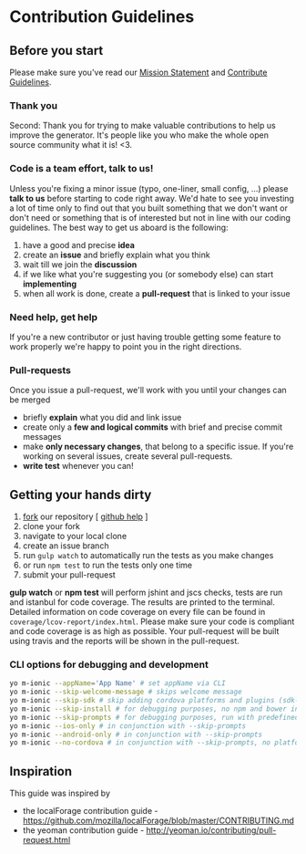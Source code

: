 # Contribution Guidelines

## Before you start
Please make sure you've read our [Mission Statement](https://github.com/mwaylabs/generator-m-ionic/tree/master/docs/docs/contribute/mission_statement.md) and [Contribute Guidelines](https://github.com/mwaylabs/generator-m-ionic/tree/master/docs/docs/contribute/contribution_guidelines.md).

### Thank you
Second: Thank you for trying to make valuable contributions to help us improve the generator. It's people like you who make the whole open source community what it is! <3.

### Code is a team effort, talk to us!
Unless you're fixing a minor issue (typo, one-liner, small config, ...) please **talk to us** before starting to code right away. We'd hate to see you investing a lot of time only to find out that you built something that we don't want or don't need or something that is of interested but not in line with our coding guidelines.
The best way to get us aboard is the following:

1. have a good and precise **idea**
2. create an **issue** and briefly explain what you think
3. wait till we join the **discussion**
4. if we like what you're suggesting you (or somebody else) can start **implementing**
5. when all work is done, create a **pull-request** that is linked to your issue

### Need help, get help
If you're a new contributor or just having trouble getting some feature to work properly we're happy to point you in the right directions.

### Pull-requests
Once you issue a pull-request, we'll work with you until your changes can be merged

- briefly **explain** what you did and link issue
- create only a **few and logical commits** with brief and precise commit messages
- make **only necessary changes**, that belong to a specific issue. If you're working on several issues, create several pull-requests.
- **write test** whenever you can!


## Getting your hands dirty

1. [fork](https://github.com/mwaylabs/generator-m/fork) our repository [ [github help](https://help.github.com/articles/fork-a-repo/) ]
1. clone your fork
1. navigate to your local clone
1. create an issue branch
1. run `gulp watch` to automatically run the tests as you make changes
1. or run `npm test` to run the tests only one time
1. submit your pull-request

**gulp watch** or **npm test**
will perform jshint and jscs checks, tests are run and istanbul for code coverage. The results are printed to the terminal. Detailed information on code coverage on every file can be found in `coverage/lcov-report/index.html`.
Please make sure your code is compliant and code coverage is as high as possible. Your pull-request will be built using travis and the reports will be shown in the pull-request.

### CLI options for debugging and development
```sh
yo m-ionic --appName='App Name' # set appName via CLI
yo m-ionic --skip-welcome-message # skips welcome message
yo m-ionic --skip-sdk # skip adding cordova platforms and plugins (sdk-specific tasks) for travis
yo m-ionic --skip-install # for debugging purposes, no npm and bower install
yo m-ionic --skip-prompts # for debugging purposes, run with predefined answers
yo m-ionic --ios-only # in conjunction with --skip-prompts
yo m-ionic --android-only # in conjunction with --skip-prompts
yo m-ionic --no-cordova # in conjunction with --skip-prompts, no platforms/plugins
```

## Inspiration
This guide was inspired by
- the localForage contribution guide - https://github.com/mozilla/localForage/blob/master/CONTRIBUTING.md
- the yeoman contribution guide - http://yeoman.io/contributing/pull-request.html
